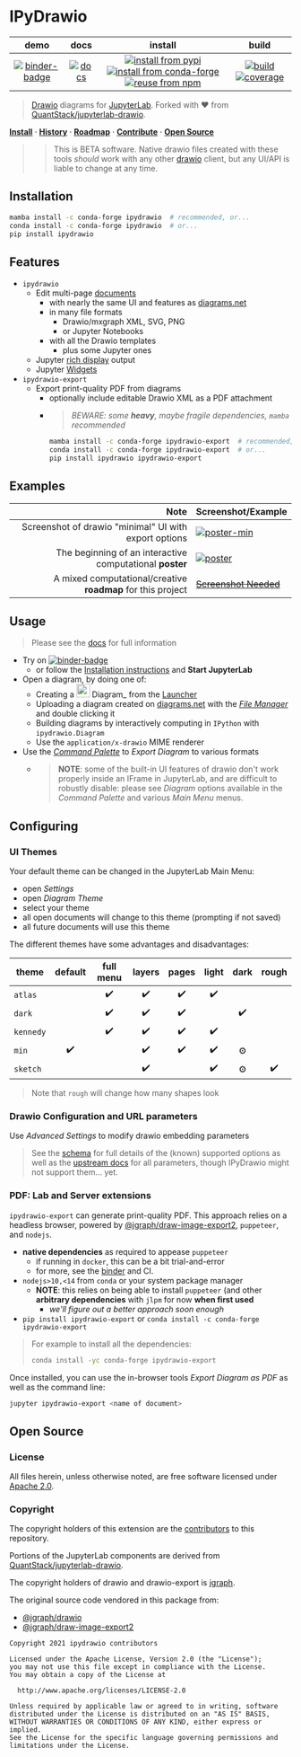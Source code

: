 # IPyDrawio

|            demo             |            docs             |                                                            install                                                             |                               build                                |
| :-------------------------: | :-------------------------: | :----------------------------------------------------------------------------------------------------------------------------: | :----------------------------------------------------------------: |
| [![binder-badge][]][binder] | [![docs][docs-badge]][docs] | [![install from pypi][pypi-badge]][pypi] [![install from conda-forge][conda-badge]][conda] [![reuse from npm][npm-badge]][npm] | [![build][workflow-badge]][workflow] [![coverage][cov-badge]][cov] |

> [Drawio][] diagrams for [JupyterLab][]. Forked with ❤️ from
> [QuantStack/jupyterlab-drawio][].

**[Install](#installation)** &middot; **[History]** &middot; **[Roadmap]**
&middot; **[Contribute][contributing]** &middot; **[Open Source](#open-source)**

> > This is BETA software. Native drawio files created with these tools _should_
> > work with any other [drawio][] client, but any UI/API is liable to change at
> > any time.

## Installation

```bash
mamba install -c conda-forge ipydrawio  # recommended, or...
conda install -c conda-forge ipydrawio  # or...
pip install ipydrawio
```

## Features

- `ipydrawio`
  - Edit multi-page [documents][]
    - with nearly the same UI and features as [diagrams.net][drawio]
    - in many file formats
      - Drawio/mxgraph XML, SVG, PNG
      - or Jupyter Notebooks
    - with all the Drawio templates
      - plus some Jupyter ones
  - Jupyter [rich display][] output
  - Jupyter [Widgets][]
- `ipydrawio-export`
  - Export print-quality PDF from diagrams
    - optionally include editable Drawio XML as a PDF attachment
    - > _BEWARE: some **heavy**, maybe fragile dependencies, `mamba`
      > recommended_
      ```bash
      mamba install -c conda-forge ipydrawio-export  # recommended, or...
      conda install -c conda-forge ipydrawio-export  # or...
      pip install ipydrawio ipydrawio-export
      ```

## Examples

|                                                        Note | Screenshot/Example               |
| ----------------------------------------------------------: | :------------------------------- |
|       Screenshot of drawio "minimal" UI with export options | [![poster-min]][poster-min]      |
|    The beginning of an interactive computational **poster** | [![poster][]][poster]            |
| A mixed computational/creative **roadmap** for this project | [~~Screenshot Needed~~][roadmap] |

## Usage

> Please see the [docs] for full information

- Try on [![binder-badge][]][binder]
  - or follow the [Installation instructions](#installation) and **Start
    JupyterLab**
- Open a diagram, by doing one of:
  - Creating a
    <img src="https://raw.githubusercontent.com/deathbeds/ipydrawio/master/packages/ipydrawio/style/img/drawio.svg" width="24"/>
    Diagram\_ from the [Launcher][]
  - Uploading a diagram created on [diagrams.net](https://diagrams.net) with the
    _[File Manager][]_ and double clicking it
  - Building diagrams by interactively computing in `IPython` with
    `ipydrawio.Diagram`
  - Use the `application/x-drawio` MIME renderer
- Use the _[Command Palette][]_ to _Export Diagram_ to various formats
  - > **NOTE**: some of the built-in UI features of drawio don't work properly
    > inside an IFrame in JupyterLab, and are difficult to robustly disable:
    > please see _Diagram_ options available in the _Command Palette_ and
    > various _Main Menu_ menus.

## Configuring

### UI Themes

Your default theme can be changed in the JupyterLab Main Menu:

- open _Settings_
- open _Diagram Theme_
- select your theme
- all open documents will change to this theme (prompting if not saved)
- all future documents will use this theme

The different themes have some advantages and disadvantages:

| theme     | default | full menu | layers | pages | light | dark | rough |
| --------- | :-----: | :-------: | :----: | :---: | :---: | :--: | :---: |
| `atlas`   |         |    ✔️     |   ✔️   |  ✔️   |  ✔️   |      |       |
| `dark`    |         |    ✔️     |   ✔️   |  ✔️   |       |  ✔️  |       |
| `kennedy` |         |    ✔️     |   ✔️   |  ✔️   |  ✔️   |      |       |
| `min`     |   ✔️    |           |   ✔️   |  ✔️   |  ✔️   |  ⚙️  |       |
| `sketch`  |         |           |   ✔️   |       |  ✔️   |  ⚙️  |  ✔️   |

> Note that `rough` will change how many shapes look

### Drawio Configuration and URL parameters

Use _Advanced Settings_ to modify drawio embedding parameters

> See the [schema] for full details of the (known) supported options as well as
> the [upstream docs] for all parameters, though IPyDrawio might not support
> them... yet.

[schema]: https://ipydrawio.readthedocs.io/en/stable/api/schema.html
[upstream docs]: https://www.diagrams.net/doc/faq/supported-url-parameters

### PDF: Lab and Server extensions

`ipydrawio-export` can generate print-quality PDF. This approach relies on a
headless browser, powered by [@jgraph/draw-image-export2], `puppeteer`, and
`nodejs`.

- **native dependencies** as required to appease `puppeteer`
  - if running in `docker`, this can be a bit trial-and-error
  - for more, see the [binder][apt-txt] and CI.
- `nodejs>10,<14` from `conda` or your system package manager
  - **NOTE**: this relies on being able to install `puppeteer` (and other
    **arbitrary dependencies** with `jlpm` for now **when first used**
    - _we'll figure out a better approach soon enough_
- `pip install ipydrawio-export` or
  `conda install -c conda-forge ipydrawio-export`

> For example to install all the dependencies:
>
> ```bash
> conda install -yc conda-forge ipydrawio-export
> ```

Once installed, you can use the in-browser tools _Export Diagram as PDF_ as well
as the command line:

```bash
jupyter ipydrawio-export <name of document>
```

## Open Source

### License

All files herein, unless otherwise noted, are free software licensed under
[Apache 2.0].

### Copyright

The copyright holders of this extension are the [contributors][] to this
repository.

Portions of the JupyterLab components are derived from
[QuantStack/jupyterlab-drawio][].

The copyright holders of drawio and drawio-export is
[jgraph](http://www.jgraph.com).

The original source code vendored in this package from:

- [@jgraph/drawio][]
- [@jgraph/draw-image-export2][]

```
Copyright 2021 ipydrawio contributors

Licensed under the Apache License, Version 2.0 (the "License");
you may not use this file except in compliance with the License.
You may obtain a copy of the License at

  http://www.apache.org/licenses/LICENSE-2.0

Unless required by applicable law or agreed to in writing, software
distributed under the License is distributed on an "AS IS" BASIS,
WITHOUT WARRANTIES OR CONDITIONS OF ANY KIND, either express or implied.
See the License for the specific language governing permissions and
limitations under the License.
```

[apache 2.0]: https://github.com/deathbeds/ipydrawio/blob/master/LICENSE.txt
[@jgraph/drawio]: https://github.com/jgraph/drawio
[@jgraph/draw-image-export2]: https://github.com/jgraph/draw-image-export2
[jupyterlab]: https://github.com/jupyterlab/jupyterlab
[drawio]: https://www.diagrams.net
[quantstack/jupyterlab-drawio]: https://github.com/QuantStack/jupyterlab-drawio
[contributors]: https://github.com/deathbeds/ipydrawio/graphs/contributors
[history]: https://github.com/deathbeds/ipydrawio/blob/master/CHANGELOG.md
[binder]:
  http://mybinder.org/v2/gh/deathbeds/ipydrawio/master?urlpath=lab/tree/docs/Poster.dio.svg
[binder-badge]: https://mybinder.org/badge_logo.svg
[workflow-badge]:
  https://github.com/deathbeds/ipydrawio/workflows/.github/workflows/ci.yml/badge.svg
[workflow]:
  https://github.com/deathbeds/ipydrawio/actions?query=branch%3Amaster+workflow%3A.github%2Fworkflows%2Fci.yml
[roadmap]: https://github.com/deathbeds/ipydrawio/blob/master/docs/ROADMAP.ipynb
[conda-badge]: https://img.shields.io/conda/vn/conda-forge/ipydrawio
[conda]: https://anaconda.org/conda-forge/ipydrawio
[pypi-badge]: https://img.shields.io/pypi/v/ipydrawio
[pypi]: https://pypi.org/project/ipydrawio/
[npm]: https://npmjs.com/package/@deathbeds/ipydrawio
[npm-badge]: https://img.shields.io/npm/v/@deathbeds/ipydrawio
[cov-badge]:
  https://codecov.io/gh/deathbeds/ipydrawio/branch/master/graph/badge.svg?token=9B74VKHQDK
[cov]: https://codecov.io/gh/deathbeds/ipydrawio
[docs-badge]: https://readthedocs.org/projects/ipydrawio/badge/?version=latest
[docs]: https://ipydrawio.rtfd.io
[contributing]:
  https://github.com/deathbeds/ipydrawio/blob/master/CONTRIBUTING.md
[documents]:
  https://github.com/deathbeds/ipydrawio/blob/master/docs/Diagram%20Document.ipynb
[rich display]:
  https://github.com/deathbeds/ipydrawio/blob/master/docs/Diagram%20Rich%20Display.ipynb
[widgets]:
  https://github.com/deathbeds/ipydrawio/blob/master/docs/Diagram%20Widgets.ipynb
[puppeteer]: https://github.com/puppeteer/puppeteer
[@jgraph/draw-image-export2]: https://github.com/jgraph/draw-image-export2
[apt-txt]: https://github.com/deathbeds/ipydrawio/blob/master/.binder/apt.txt
[poster-min]:
  https://raw.githubusercontent.com/deathbeds/ipydrawio/master/docs/_static/images/poster.png
[poster]:
  https://raw.githubusercontent.com/deathbeds/ipydrawio/master/docs/Poster.dio.svg
[roadmap]:
  https://nbviewer.jupyter.org/github/deathbeds/ipydrawio/blob/master/docs/ROADMAP.ipynb
[command palette]:
  https://jupyterlab.readthedocs.io/en/stable/user/commands.html?highlight=command%20palette
[launcher]:
  https://jupyterlab.readthedocs.io/en/stable/user/files.html?highlight=Launcher#creating-files-and-activities
[file manager]: https://jupyterlab.readthedocs.io/en/stable/user/files.html
